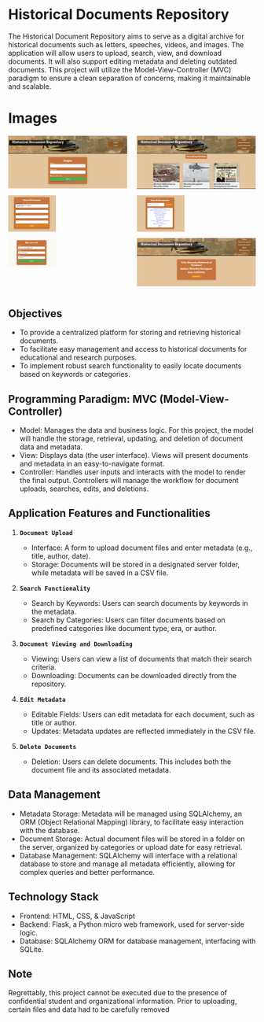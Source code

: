 # Historical Documents Repository

The Historical Document Repository aims to serve as a digital archive for historical documents such as letters, speeches, videos, and images. The application will allow users to upload, search, view, and download documents. It will also support editing metadata and deleting outdated documents. This project will utilize the Model-View-Controller (MVC) paradigm to ensure a clean separation of concerns, making it maintainable and scalable.

# Images

<div style="display: flex; flex-wrap: wrap; justify-content: space-between;">
    <div style="flex: 0 1 48%; margin-bottom: 10px;">
        <img src="img/login.png" alt="Image 1" style="width: 100%; height: auto;;" />
    </div>
    <div style="flex: 0 1 48%; margin-bottom: 10px;">
        <img src="img/home.png" alt="Image 2" style="width: 100%; height: auto;" />
    </div>
    <div style="flex: 0 1 48%; margin-bottom: 10px;">
        <img src="img/upload.png" alt="Image 3" style="width: 40%; height: auto;" />
    </div>
    <div style="flex: 0 1 48%; margin-bottom: 10px;">
        <img src="img/search.png" alt="Image 4" style="width: 40%; height: auto;" />
    </div>
    <div style="flex: 0 1 48%; margin-bottom: 10px;">
        <img src="img/edit.png" alt="Image 5" style="width: 40%; height: auto;" />
    </div>
    <div style="flex: 0 1 48%; margin-bottom: 10px;">
        <img src="img/download.png" alt="Image 6" style="width: 100%; height: auto;" />
    </div>
</div>


## Objectives
-	To provide a centralized platform for storing and retrieving historical documents.
-	To facilitate easy management and access to historical documents for educational and research purposes.
-	To implement robust search functionality to easily locate documents based on keywords or categories.


## Programming Paradigm: MVC (Model-View-Controller)
-	Model: Manages the data and business logic. For this project, the model will handle the storage, retrieval, updating, and deletion of document data and metadata.
-	View: Displays data (the user interface). Views will present documents and metadata in an easy-to-navigate format.
-	Controller: Handles user inputs and interacts with the model to render the final output. Controllers will manage the workflow for document uploads, searches, edits, and deletions.


## Application Features and Functionalities

1) **`Document Upload`**
    -	Interface: A form to upload document files and enter metadata (e.g., title, author, date).
    -	Storage: Documents will be stored in a designated server folder, while metadata will be saved in a CSV file.

2) **`Search Functionality`**
    -	Search by Keywords: Users can search documents by keywords in the metadata.
    -	Search by Categories: Users can filter documents based on predefined categories like document type, era, or author.

3) **`Document Viewing and Downloading`**
    -	Viewing: Users can view a list of documents that match their search criteria.
    -	Downloading: Documents can be downloaded directly from the repository.

4) **`Edit Metadata`**
    -	Editable Fields: Users can edit metadata for each document, such as title or author.
    -	Updates: Metadata updates are reflected immediately in the CSV file.

5) **`Delete Documents`**
    -	Deletion: Users can delete documents. This includes both the document file and its associated metadata.


## Data Management
-	Metadata Storage: Metadata will be managed using SQLAlchemy, an ORM (Object Relational Mapping) library, to facilitate easy interaction with the database.
-	Document Storage: Actual document files will be stored in a folder on the server, organized by categories or upload date for easy retrieval.
-	Database Management: SQLAlchemy will interface with a relational database to store and manage all metadata efficiently, allowing for complex queries and better performance.


## Technology Stack
-	Frontend: HTML, CSS, & JavaScript
-	Backend: Flask, a Python micro web framework, used for server-side logic. 
-	Database: SQLAlchemy ORM for database management, interfacing with SQLite.
  

## Note
Regrettably, this project cannot be executed due to the presence of confidential student and organizational information. Prior to uploading, certain files and data had to be carefully removed
